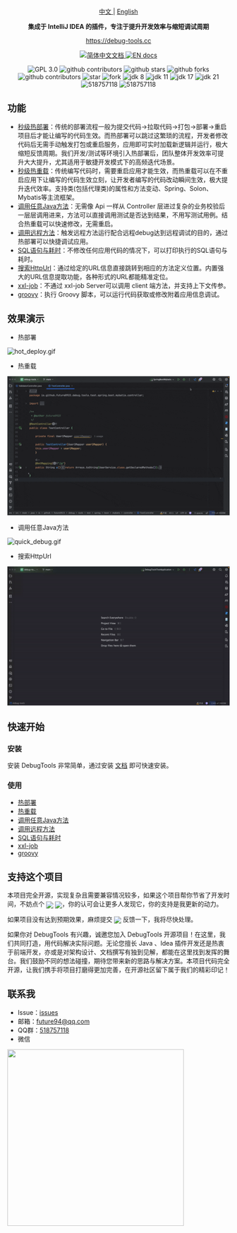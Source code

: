 <br/>

<p align="center">
    <a href="https://github.com/java-hot-deploy/debug-tools/blob/main/README.md">
      中文
    </a>
    |
    <a href="https://github.com/java-hot-deploy/debug-tools/blob/main/README-en.md" >
      English
    </a>
</p>

<p align="center">
  <strong>集成于 IntelliJ IDEA 的插件，专注于提升开发效率与缩短调试周期</strong>
</p>

<p align="center">
  <a target="_blank" href="https://debug-tools.cc">https://debug-tools.cc</a>
</p>

<p align="center">
    <a href="https://debug-tools.cc">
      <img src="https://img.shields.io/badge/文档-简体中文-blue.svg" alt="简体中文文档" />
    </a>
    <a href="https://debug-tools.cc/en" >
      <img src="https://img.shields.io/badge/Document-English-blue.svg" alt="EN docs" />
    </a>
</p>

<p align="center">
    <img src="https://img.shields.io/badge/License-GPL%203.0-blue.svg?label=license" alt="GPL 3.0" />
    <img src="https://img.shields.io/jetbrains/plugin/d/24463?style=flat&color=blue" alt="github contributors"/>
    <img src="https://img.shields.io/github/stars/java-hot-deploy/debug-tools.svg?style=flat&label=stars" alt="github stars"/>
    <img src="https://img.shields.io/github/forks/java-hot-deploy/debug-tools.svg?style=flat&label=forks" alt="github forks"/>
    <img src="https://img.shields.io/github/contributors/java-hot-deploy/debug-tools.svg?style=flat&label=contributors&color=blue" alt="github contributors"/>
    <img src='https://gitee.com/future94/debug-tools/badge/star.svg?theme=dark' alt='star' />
    <img src='https://gitee.com/future94/debug-tools/badge/fork.svg?theme=dark' alt='fork' />
    <img src="https://img.shields.io/badge/JDK-8-blue.svg" alt="jdk 8" />
    <img src="https://img.shields.io/badge/JDK-11-blue.svg" alt="jdk 11" />
    <img src="https://img.shields.io/badge/JDK-17-blue.svg" alt="jdk 17" />
    <img src="https://img.shields.io/badge/JDK-21-blue.svg" alt="jdk 21" />
    <img src="https://img.shields.io/badge/QQ群-518757118-blue.svg" alt="518757118" />
    <img src="https://img.shields.io/badge/Email-future94@qq.com-blue.svg" alt="518757118" />
</p>

## 功能

- [秒级热部署](https://debug-tools.cc/guide/hot-deploy.html)：传统的部署流程一般为提交代码->拉取代码->打包->部署->重启项目后才能让编写的代码生效。而热部署可以跳过这繁琐的流程，开发者修改代码后无需手动触发打包或重启服务，应用即可实时加载新逻辑并运行，极大缩短反馈周期。我们开发/测试等环境引入热部署后，团队整体开发效率可提升大大提升，尤其适用于敏捷开发模式下的高频迭代场景。
- [秒级热重载](https://debug-tools.cc/guide/hot-reload.html)：传统编写代码时，需要重启应用才能生效，而热重载可以在不重启应用下让编写的代码生效立刻，让开发者编写的代码改动瞬间生效，极大提升迭代效率。支持类(包括代理类)的属性和方法变动、Spring、Solon、Mybatis等主流框架。
- [调用任意Java方法](https://debug-tools.cc/guide/attach-local.html)：无需像 Api 一样从 Controller 层进过复杂的业务校验后一层层调用进来，方法可以直接调用测试是否达到结果，不用写测试用例。结合热重载可以快速修改，无需重启。
- [调用远程方法](https://debug-tools.cc/guide/attach-remote.html)：触发远程方法运行配合远程debug达到远程调试的目的，通过热部署可以快捷调试应用。
- [SQL语句与耗时](https://debug-tools.cc/guide/sql.html)：不修改任何应用代码的情况下，可以打印执行的SQL语句与耗时。
- [搜索HttpUrl](https://www.debug-tools.cc/guide/search-http.html)：通过给定的URL信息直接跳转到相应的方法定义位置。内置强大的URL信息提取功能，各种形式的URL都能精准定位。
- [xxl-job](https://debug-tools.cc/guide/xxl-job.html)：不通过 xxl-job Server可以调用 client 端方法，并支持上下文传参。
- [groovy](https://debug-tools.cc/guide/groovy-execute.html)：执行 Groovy 脚本，可以运行代码获取或修改附着应用信息调试。

## 效果演示

- 热部署

![hot_deploy.gif](/docs/public/gif/hot_deploy.gif)

- 热重载

![hot_reload.gif](/docs/public/gif/hot_reload.gif)

- 调用任意Java方法

![quick_debug.gif](/docs/public/gif/quick_debug.gif)

- 搜索HttpUrl

![search_url.gif](/docs/public/gif/search_url.gif)

## 快速开始

### 安装

安装 DebugTools 非常简单，通过安装 [文档](https://debug-tools.cc/guide/install.html#install-plugin) 即可快速安装。

### 使用

- [热部署](https://debug-tools.cc/guide/hot-deploy.html)
- [热重载](https://debug-tools.cc/guide/hot-reload.html)
- [调用任意Java方法](https://debug-tools.cc/guide/attach-local.html)
- [调用远程方法](https://debug-tools.cc/guide/attach-remote.html)
- [SQL语句与耗时](https://debug-tools.cc/guide/sql.html)
- [xxl-job](https://debug-tools.cc/guide/xxl-job.html)
- [groovy](https://debug-tools.cc/guide/groovy-execute.html)

## 支持这个项目

本项目完全开源，实现复杂且需要兼容情况较多，如果这个项目帮你节省了开发时间，不妨点个 <a target="_blank" href="https://github.com/java-hot-deploy/debug-tools"><img src="https://img.shields.io/github/stars/java-hot-deploy/debug-tools?style=flat&logo=GitHub" style="display: inline-block; vertical-align: middle;" /></a> <a target="_blank" href="https://gitee.com/future94/debug-tools"><img src="https://gitee.com/future94/debug-tools/badge/star.svg?theme=dark" style="display: inline-block; vertical-align: middle;" /></a>，你的认可会让更多人发现它，你的支持是我更新的动力。

如果项目没有达到预期效果，麻烦提交 <a target="_blank" href="https://github.com/java-hot-deploy/debug-tools/issues"><img src="https://img.shields.io/github/issues-closed/java-hot-deploy/debug-tools?style=flat&logo=github" style="display: inline-block; vertical-align: middle;" /></a> 反馈一下，我将尽快处理。

如果你对 DebugTools 有兴趣，诚邀您加入 DebugTools 开源项目！在这里，我们共同打造，用代码解决实际问题。无论您擅长 Java 、Idea 插件开发还是热衷于前端开发，亦或是对架构设计、文档撰写有独到见解，都能在这里找到发挥的舞台。我们鼓励不同的想法碰撞，期待您带来新的思路与解决方案。本项目代码完全开源，让我们携手将项目打磨得更加完善，在开源社区留下属于我们的精彩印记！

## 联系我

- Issue：[issues](https://github.com/java-hot-deploy/debug-tools/issues)
- 邮箱：[future94@qq.com](mailto:future94@qq.com)
- QQ群：[518757118](https://qm.qq.com/cgi-bin/qm/qr?k=ztAKCGYQkhbTnwlgcumIUbEKOtbJTQ4h&jump_from=webapi&authKey=uLgjTI6vb2aVmmQF3hKRmTSLCJlO6ku0scrmMXWaHagtO3aztN+ZJMOs7xeHNuKO)
- 微信

<img src="docs/public/wechat.png" width="400" height="400" v-zoom  alt=""/>